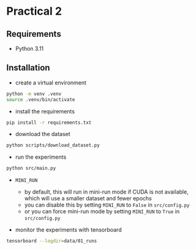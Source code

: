 # Practical 2

## Requirements

- Python 3.11

## Installation

- create a virtual environment

```bash
python -m venv .venv
source .venv/bin/activate
```

- install the requirements

```bash
pip install -r requirements.txt
```

- download the dataset

```bash
python scripts/download_dataset.py
```

- run the experiments

```bash
python src/main.py
```
- `MINI_RUN`
  - by default, this will run in mini-run mode if CUDA is not available, which will use a smaller dataset and fewer epochs
  - you can disable this by setting `MINI_RUN` to `False` in `src/config.py`
  - or you can force mini-run mode by setting `MINI_RUN` to `True` in `src/config.py`

- monitor the experiments with tensorboard

```bash
tensorboard --logdir=data/01_runs
```
